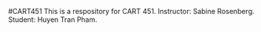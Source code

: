 #CART451
This is a respository for CART 451.
Instructor: Sabine Rosenberg.
Student: Huyen Tran Pham.
